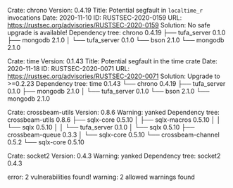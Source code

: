 Crate:         chrono
Version:       0.4.19
Title:         Potential segfault in `localtime_r` invocations
Date:          2020-11-10
ID:            RUSTSEC-2020-0159
URL:           https://rustsec.org/advisories/RUSTSEC-2020-0159
Solution:      No safe upgrade is available!
Dependency tree: 
chrono 0.4.19
├── tufa_server 0.1.0
├── mongodb 2.1.0
│   └── tufa_server 0.1.0
└── bson 2.1.0
    └── mongodb 2.1.0

Crate:         time
Version:       0.1.43
Title:         Potential segfault in the time crate
Date:          2020-11-18
ID:            RUSTSEC-2020-0071
URL:           https://rustsec.org/advisories/RUSTSEC-2020-0071
Solution:      Upgrade to >=0.2.23
Dependency tree: 
time 0.1.43
└── chrono 0.4.19
    ├── tufa_server 0.1.0
    ├── mongodb 2.1.0
    │   └── tufa_server 0.1.0
    └── bson 2.1.0
        └── mongodb 2.1.0

Crate:         crossbeam-utils
Version:       0.8.6
Warning:       yanked
Dependency tree: 
crossbeam-utils 0.8.6
├── sqlx-core 0.5.10
│   ├── sqlx-macros 0.5.10
│   │   └── sqlx 0.5.10
│   │       └── tufa_server 0.1.0
│   └── sqlx 0.5.10
├── crossbeam-queue 0.3.3
│   └── sqlx-core 0.5.10
└── crossbeam-channel 0.5.2
    └── sqlx-core 0.5.10

Crate:         socket2
Version:       0.4.3
Warning:       yanked
Dependency tree: 
socket2 0.4.3

error: 2 vulnerabilities found!
warning: 2 allowed warnings found